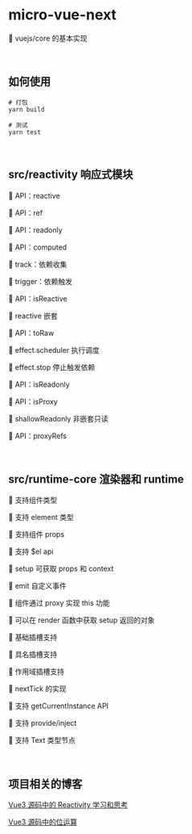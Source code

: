 # micro-vue-next

:dart: vuejs/core 的基本实现

&nbsp;

## 如何使用

```
# 打包
yarn build

# 测试
yarn test
```

&nbsp;

## src/reactivity 响应式模块

:star2: API：reactive

:star2: API：ref

:star2: API：readonly

:star2: API：computed

:star2: track：依赖收集

:star2: trigger：依赖触发

:star2: API：isReactive

:star2: reactive 嵌套

:star2: API：toRaw

:star2: effect.scheduler 执行调度

:star2: effect.stop 停止触发依赖

:star2: API：isReadonly

:star2: API：isProxy

:star2: shallowReadonly 非嵌套只读

:star2: API：proxyRefs

&nbsp;

## src/runtime-core 渲染器和 runtime

:star2: 支持组件类型

:star2: 支持 element 类型

:star2: 支持组件 props

:star2: 支持 $el api

:star2: setup 可获取 props 和 context

:star2: emit 自定义事件

:star2: 组件通过 proxy 实现 this 功能

:star2: 可以在 render 函数中获取 setup 返回的对象

:star2: 基础插槽支持

:star2: 具名插槽支持

:star2: 作用域插槽支持

:star2: nextTick 的实现

:star2: 支持 getCurrentInstance API

:star2: 支持 provide/inject

:star2: 支持 Text 类型节点

&nbsp;

## 项目相关的博客

[Vue3 源码中的 Reactivity 学习和思考](https://wumanho.cn/posts/vue3reactivity/)

[Vue3 源码中的位运算](https://wumanho.cn/posts/vueshapeflags/)
